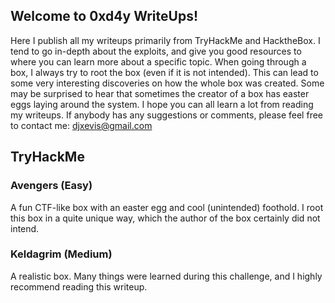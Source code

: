 ## Welcome to 0xd4y WriteUps!

Here I publish all my writeups primarily from TryHackMe and HacktheBox. I tend to go in-depth about the exploits, and give you good resources to where you can learn more about a specific topic.
When going through a box, I always try to root the box (even if it is not intended). This can lead to some very interesting discoveries on how the whole box was created. Some may be surprised to hear that sometimes the creator of a box has easter eggs laying around the system.
I hope you can all learn a lot from reading my writeups. If anybody has any suggestions or comments, please feel free to contact me: djxevis@gmail.com

## TryHackMe

### Avengers (Easy)

A fun CTF-like box with an easter egg and cool (unintended) foothold. I root this box in a quite unique way, which the author of the box certainly did not intend.

### Keldagrim (Medium)

A realistic box. Many things were learned during this challenge, and I highly recommend reading this writeup.
